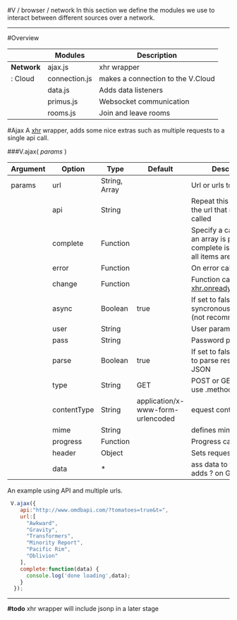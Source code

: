 #V / browser / network
In this section we define the modules we use to interact between different sources over a network.

-------------------
#Overview

||Modules|Description|
|------ | ------- | ------- |
|**Network**|ajax.js|xhr wrapper
|: Cloud|connection.js|makes a connection to the V.Cloud
||data.js|Adds data listeners
||primus.js|Websocket communication
||rooms.js|Join and leave rooms

#Ajax
A [xhr](https://developer.mozilla.org/en-US/docs/Web/API/XMLHttpRequest) wrapper, adds some nice extras such as multiple requests to a single api call.

###V.ajax( *params* )


Argument | Option | Type | Default | Description
------ | ---- | ------- | ----------- | -----------
params |url | String, Array | | Url or urls to call
||api | String |  | Repeat this string for the url that needs to be called
||complete | Function |  | Specify a callback when an array is passed to url complete is called when all items are complete
||error | Function |  | On error callback
||change | Function |  | Function called on [xhr.onreadystatechange](https://developer.mozilla.org/en-US/docs/Web/API/XMLHttpRequest)
||async | Boolean | true |  If set to false will call an syncronous request (not recommended!)
||user | String | |  User parameter
||pass | String | |  Password parameter
||parse | Boolean | true | If set to false will not try to parse response to JSON
||type | String | GET | POST or GET, can also use .method
||contentType | String | application/x-www-form-urlencoded | equest content type
||mime | String | | defines mime type
||progress | Function | | Progress callback
||header | Object | | Sets request headers
||data | * | | ass data to the request, adds ? on GET;

An example using API and multiple urls.
```javascript
 V.ajax({
    api:"http://www.omdbapi.com/?tomatoes=true&t=",
    url:[
      "Awkward",
      "Gravity",
      "Transformers",
      "Minority Report",
      "Pacific Rim",
      "Oblivion"
    ],
    complete:function(data) {
      console.log('done loading',data);
    }
  });
```

-------------------
**#todo** xhr wrapper will include jsonp in a later stage

